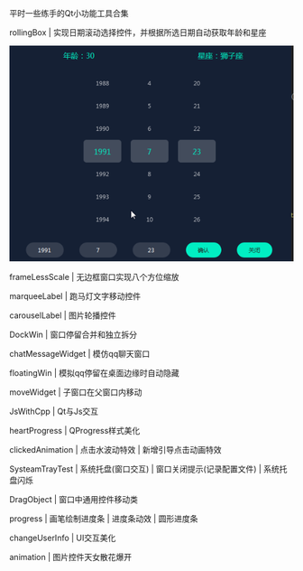平时一些练手的Qt小功能工具合集

rollingBox | 实现日期滚动选择控件，并根据所选日期自动获取年龄和星座

![image](https://github.com/KikyoShaw/QtWidgetsApplication/blob/master/GIF/rollingBox.gif)

frameLessScale | 无边框窗口实现八个方位缩放

marqueeLabel | 跑马灯文字移动控件

carouselLabel | 图片轮播控件

DockWin | 窗口停留合并和独立拆分

chatMessageWidget | 模仿qq聊天窗口

floatingWin | 模拟qq停留在桌面边缘时自动隐藏

moveWidget | 子窗口在父窗口内移动

JsWithCpp | Qt与Js交互

heartProgress | QProgress样式美化

clickedAnimation | 点击水波动特效 | 新增引导点击动画特效

SysteamTrayTest | 系统托盘(窗口交互) | 窗口关闭提示(记录配置文件) | 系统托盘闪烁

DragObject | 窗口中通用控件移动类

progress | 画笔绘制进度条 | 进度条动效 | 圆形进度条

changeUserInfo | UI交互美化

animation | 图片控件天女散花爆开

